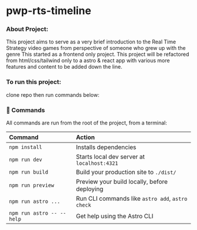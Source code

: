# pwp-rts-timeline

### About Project:
This project aims to serve as a very brief introduction to the Real Time Strategy video games from perspective of someone who grew up with the genre
This started as a frontend only project.
This project will be refactored from html/css/tailwind only to a astro & react app with various more features and content to be added down the line.

### To run this project:
clone repo then run commands below:

### 🧞 Commands

All commands are run from the root of the project, from a terminal:

| Command                   | Action                                           |
| :------------------------ | :----------------------------------------------- |
| `npm install`             | Installs dependencies                            |
| `npm run dev`             | Starts local dev server at `localhost:4321`      |
| `npm run build`           | Build your production site to `./dist/`          |
| `npm run preview`         | Preview your build locally, before deploying     |
| `npm run astro ...`       | Run CLI commands like `astro add`, `astro check` |
| `npm run astro -- --help` | Get help using the Astro CLI                     |



